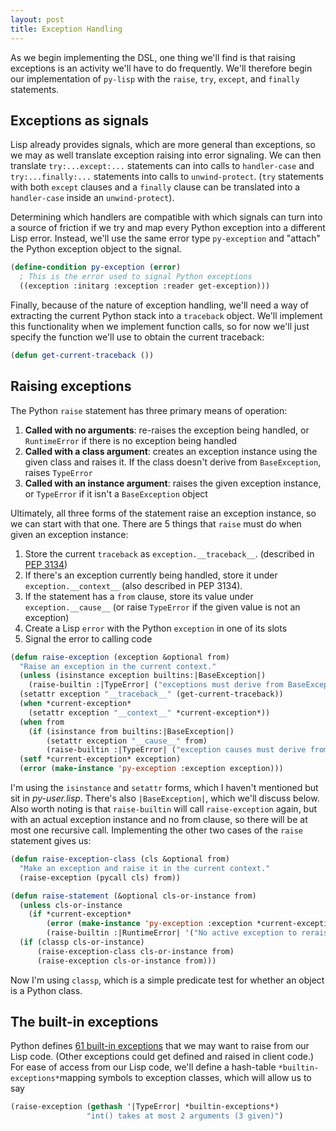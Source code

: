 ```yaml
---
layout: post
title: Exception Handling
---
```


As we begin implementing the DSL, one thing we'll find is that raising
exceptions is an activity we'll have to do frequently. We'll therefore
begin our implementation of `py-lisp` with the `raise`, `try`,
`except`, and `finally` statements.

## Exceptions as signals

Lisp already provides signals, which are more general than exceptions,
so we may as well translate exception raising into error signaling. We
can then translate `try:...except:...` statements can into calls to
`handler-case` and `try:...finally:...` statements into calls to
`unwind-protect`. (`try` statements with both `except` clauses and a
`finally` clause can be translated into a `handler-case` inside an
`unwind-protect`).

Determining which handlers are compatible with which signals can turn
into a source of friction if we try and map every Python exception
into a different Lisp error. Instead, we'll use the same error type
`py-exception` and "attach" the Python exception object to the signal.

~~~ lisp
(define-condition py-exception (error)
  ; This is the error used to signal Python exceptions
  ((exception :initarg :exception :reader get-exception)))
~~~

Finally, because of the nature of exception handling, we'll need a way
of extracting the current Python stack into a `traceback`
object. We'll implement this functionality when we implement function
calls, so for now we'll just specify the function we'll use to obtain
the current traceback:

~~~ lisp
(defun get-current-traceback ())
~~~


## Raising exceptions

The Python `raise` statement has three primary means of operation:

1. **Called with no arguments**: re-raises the exception being handled, or
   `RuntimeError` if there is no exception being handled
2. **Called with a class argument**: creates an exception instance
   using the given class and raises it. If the class doesn't derive
   from `BaseException`, raises `TypeError`
3. **Called with an instance argument**:  raises the given exception
   instance, or `TypeError` if it isn't a `BaseException` object

Ultimately, all three forms of the statement raise an exception
instance, so we can start with that one. There are 5 things that
`raise` must do when given an exception instance:

1. Store the current `traceback` as `exception.__traceback__`.
   (described in
   [PEP 3134](http://legacy.python.org/dev/peps/pep-3134/))
2. If there's an exception currently being handled, store it under
   `exception.__context__` (also described in PEP 3134).
3. If the statement has a `from` clause, store its value under
   `exception.__cause__` (or raise `TypeError` if the given value is
   not an exception)
4. Create a Lisp `error` with the Python `exception` in one of its
   slots
5. Signal the error to calling code

~~~ lisp
(defun raise-exception (exception &optional from)
  "Raise an exception in the current context."
  (unless (isinstance exception builtins:|BaseException|)
    (raise-builtin :|TypeError| ("exceptions must derive from BaseException")))
  (setattr exception "__traceback__" (get-current-traceback))
  (when *current-exception*
    (setattr exception "__context__" *current-exception*))
  (when from
    (if (isinstance from builtins:|BaseException|)
        (setattr exception "__cause__" from)
        (raise-builtin :|TypeError| ("exception causes must derive from BaseException"))))
  (setf *current-exception* exception)
  (error (make-instance 'py-exception :exception exception)))
~~~

I'm using the `isinstance` and `setattr` forms, which I haven't
mentioned but sit in *py-user.lisp*. There's also `|BaseException|`,
which we'll discuss below. Also worth noting is that `raise-builtin`
will call `raise-exception` again, but with an actual exception
instance and no from clause, so there will be at most one recursive
call. Implementing the other two cases of the `raise` statement gives
us:

~~~ lisp
(defun raise-exception-class (cls &optional from)
  "Make an exception and raise it in the current context."
  (raise-exception (pycall cls) from))

(defun raise-statement (&optional cls-or-instance from)
  (unless cls-or-instance
    (if *current-exception*
        (error (make-instance 'py-exception :exception *current-exception*))
        (raise-builtin :|RuntimeError| '("No active exception to reraise"))))
  (if (classp cls-or-instance)
      (raise-exception-class cls-or-instance from)
      (raise-exception cls-or-instance from)))
~~~

Now I'm using `classp`, which is a simple predicate test for whether
an object is a Python class.


## The built-in exceptions

Python defines
[61 built-in exceptions](https://docs.python.org/3.4/library/exceptions.html#exception-hierarchy)
that we may want to raise from our Lisp code. (Other exceptions could
get defined and raised in client code.) For ease of access from our
Lisp code, we'll define a hash-table `*builtin-exceptions*`mapping
symbols to exception classes, which will allow us to say

~~~ lisp
(raise-exception (gethash '|TypeError| *builtin-exceptions*)
                 "int() takes at most 2 arguments (3 given)")
~~~
